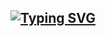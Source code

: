 ## [![Typing SVG](https://readme-typing-svg.herokuapp.com?size=25&color=F71A1A&lines=3D+Game+Development+🛠️🏎️)](https://git.io/typing-svg)
